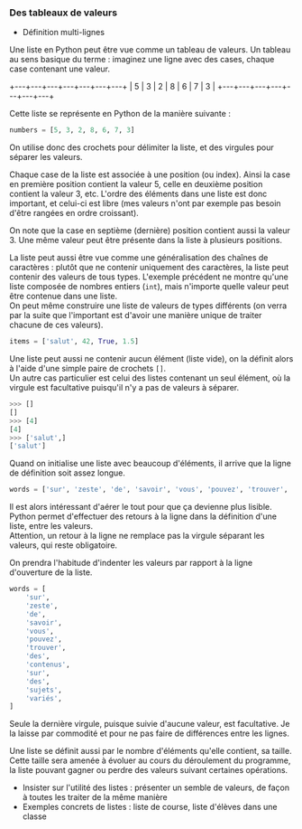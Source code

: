 ### Des tableaux de valeurs

* Définition multi-lignes

Une liste en Python peut être vue comme un tableau de valeurs.
Un tableau au sens basique du terme : imaginez une ligne avec des cases, chaque case contenant une valeur.

+---+---+---+---+---+---+---+
| 5 | 3 | 2 | 8 | 6 | 7 | 3 |
+---+---+---+---+---+---+---+

Cette liste se représente en Python de la manière suivante :

```python
numbers = [5, 3, 2, 8, 6, 7, 3]
```

On utilise donc des crochets pour délimiter la liste, et des virgules pour séparer les valeurs.

Chaque case de la liste est associée à une position (ou index). Ainsi la case en première position contient la valeur 5, celle en deuxième position contient la valeur 3, etc.
L'ordre des éléments dans une liste est donc important, et celui-ci est libre (mes valeurs n'ont par exemple pas besoin d'être rangées en ordre croissant).

On note que la case en septième (dernière) position contient aussi la valeur 3. Une même valeur peut être présente dans la liste à plusieurs positions.

La liste peut aussi être vue comme une généralisation des chaînes de caractères : plutôt que ne contenir uniquement des caractères, la liste peut contenir des valeurs de tous types.
L'exemple précédent ne montre qu'une liste composée de nombres entiers (`int`), mais n'importe quelle valeur peut être contenue dans une liste.  
On peut même construire une liste de valeurs de types différents (on verra par la suite que l'important est d'avoir une manière unique de traiter chacune de ces valeurs).

```python
items = ['salut', 42, True, 1.5]
```

Une liste peut aussi ne contenir aucun élément (liste vide), on la définit alors à l'aide d'une simple paire de crochets `[]`.  
Un autre cas particulier est celui des listes contenant un seul élément, où la virgule est facultative puisqu'il n'y a pas de valeurs à séparer.

```python
>>> []
[]
>>> [4]
[4]
>>> ['salut',]
['salut']
```

Quand on initialise une liste avec beaucoup d'éléments, il arrive que la ligne de définition soit assez longue.

```python
words = ['sur', 'zeste', 'de', 'savoir', 'vous', 'pouvez', 'trouver', 'des', 'contenus', 'sur', 'des', 'sujets', 'variés']
```

Il est alors intéressant d'aérer le tout pour que ça devienne plus lisible.
Python permet d'effectuer des retours à la ligne dans la définition d'une liste, entre les valeurs.  
Attention, un retour à la ligne ne remplace pas la virgule séparant les valeurs, qui reste obligatoire.

On prendra l'habitude d'indenter les valeurs par rapport à la ligne d'ouverture de la liste.

```python
words = [
    'sur',
    'zeste',
    'de',
    'savoir',
    'vous',
    'pouvez',
    'trouver',
    'des',
    'contenus',
    'sur',
    'des',
    'sujets',
    'variés',
]
```

Seule la dernière virgule, puisque suivie d'aucune valeur, est facultative.
Je la laisse par commodité et pour ne pas faire de différences entre les lignes.

Une liste se définit aussi par le nombre d'éléments qu'elle contient, sa taille.
Cette taille sera amenée à évoluer au cours du déroulement du programme, la liste pouvant gagner ou perdre des valeurs suivant certaines opérations.

* Insister sur l'utilité des listes : présenter un semble de valeurs, de façon à toutes les traiter de la même manière
* Exemples concrets de listes : liste de course, liste d'élèves dans une classe